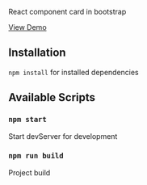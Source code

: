 React component card in bootstrap

<a href="https://blackwhite2018.github.io/bootstrap-card/" target="_blank">View Demo</a>

## Installation

`npm install` for installed dependencies

## Available Scripts

### `npm start`

Start devServer for development

### `npm run build`

Project build

